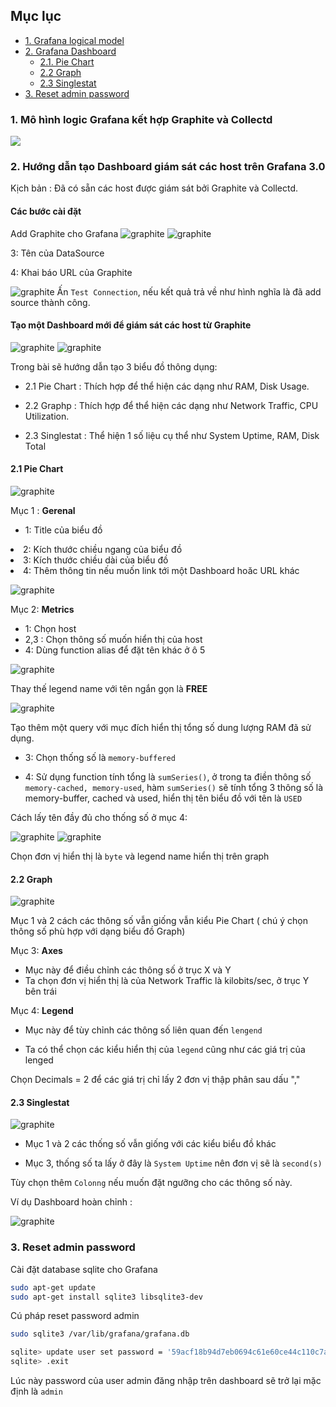 ## Mục lục 
*	[1. Grafana logical model](#model)
*	[2. Grafana Dashboard](#dashboard)
	*	[2.1.	Pie Chart](#pie)
	*	[2.2	Graph](#graph)
	*	[2.3	Singlestat](#single)
*	[3. Reset admin password](#password)
	
<a name="model"> </a> 
### 1. Mô hình logic Grafana kết hợp Graphite và Collectd
<img src="http://i.imgur.com/5GWXWLB.png">

<a name="dashboard"> </a> 
### 2. Hướng dẫn tạo Dashboard giám sát các host trên Grafana 3.0
Kịch bản : Đã có sẵn các host được giám sát bởi Graphite và Collectd.
#### Các bước cài đặt
Add Graphite cho Grafana
![graphite](/images/Gra1.png)
![graphite](/images/Gra2.png)

3: Tên của DataSource

4: Khai báo URL của Graphite

![graphite](/images/Gra3.png)
Ấn `Test Connection`, nếu kết quả trả về như hình nghĩa là đã add source thành công.
#### Tạo một Dashboard mới để giám sát các host từ Graphite
![graphite](/images/Gra4.png)
![graphite](/images/Gra5.png)

Trong bài sẽ hướng dẫn tạo 3 biểu đồ thông dụng:

 - 2.1 Pie Chart : Thích hợp để thể hiện các dạng như RAM, Disk Usage.

 - 2.2 Graphp : Thích hợp để thể hiện các dạng như Network Traffic, CPU Utilization.

 - 2.3 Singlestat : Thể hiện 1 số liệu cụ thể như System Uptime, RAM, Disk Total

<a name="pie"> </a> 
#### 2.1 Pie Chart
![graphite](/images/Gra6.png)

Mục 1 : **Gerenal**

 - 1: Title của biểu đồ</ul>
 - 2: Kích thước chiều ngang của biểu đồ
 - 3: Kích thước chiều dài của biểu đồ
 - 4: Thêm thông tin nếu muốn link tới một Dashboard hoăc URL khác

![graphite](/images/Gra8.png)

Mục 2: **Metrics**

 - 1: Chọn host
 - 2,3 : Chọn thông số muốn hiển thị của host
 - 4: Dùng function alias để đặt tên khác ở ô 5

![graphite](/images/Gra9.png)

Thay thế legend name với tên ngắn gọn là **FREE**

![graphite](/images/Gra10.png)

Tạo thêm một query với mục đích hiển thị tổng số dung lượng RAM đã sử dụng.

 - 3: Chọn thống số là `memory-buffered`

 - 4: Sử dụng function tính tổng là `sumSeries()`, ở trong ta điền thông số `memory-cached, memory-used`, hàm `sumSeries()` sẽ tính tổng 3 thông số
là memory-buffer, cached và used, hiển thị tên biểu đồ với tên là `USED`


Cách lấy tên đầy đủ cho thống số ở mục 4:

![graphite](/images/Gra7.png)
![graphite](/images/Gra11.png)

Chọn đơn vị hiển thị là `byte` và legend name hiển thị trên graph

<a name="graph"> </a> 
#### 2.2 Graph
![graphite](/images/Gra12.png)

Mục 1 và 2 cách các thông số vẫn giống vẫn kiểu Pie Chart ( chú ý chọn thông số phù hợp với dạng biểu đồ Graph)

Mục 3: **Axes**

- Mục này để điều chỉnh các thông số ở trục X và Y
- Ta chọn đơn vị hiển thị là của Network Traffic là kilobits/sec, ở trục Y bên trái

Mục 4: **Legend**
 - Mục này để tùy chỉnh các thông số liên quan đến `lengend`
 
 - Ta có thể chọn các kiểu hiển thị của `legend` cũng như các giá trị của lenged

Chọn Decimals = 2 để các giá trị chỉ lấy 2 đơn vị thập phân sau dấu ","

<a name="single"> </a> 
#### 2.3 Singlestat
![graphite](/images/Gra16.png)
 - Mục 1 và 2 các thống số vẫn giống với các kiểu biểu đồ khác 

 - Mục 3, thống số ta lấy ở đây là `System Uptime` nên đơn vị sẽ là `second(s)`

Tùy chọn thêm `Colonng` nếu muốn đặt ngưỡng cho các thông số này.

Ví dụ Dashboard hoàn chỉnh : 

![graphite](/images/Gra17.png)
<a name="password"> </a>
### 3. Reset admin password
Cài đặt database sqlite cho Grafana
```sh
sudo apt-get update
sudo apt-get install sqlite3 libsqlite3-dev
```
Cú pháp reset password admin
```sh
sudo sqlite3 /var/lib/grafana/grafana.db

sqlite> update user set password = '59acf18b94d7eb0694c61e60ce44c110c7a683ac6a8f09580d626f90f4a242000746579358d77dd9e570e83fa24faa88a8a6', salt = 'F3FAxVm33R' where login = 'admin';
sqlite> .exit
```
Lúc này password của user admin đăng nhập trên dashboard sẽ trở lại mặc định là `admin`
